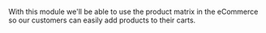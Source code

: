 With this module we'll be able to use the product matrix in the eCommerce so our customers
can easily add products to their carts.
